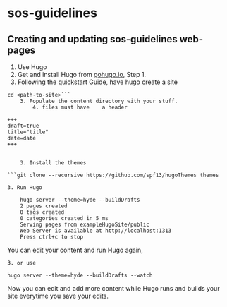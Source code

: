 sos-guidelines
==============

## Creating and updating sos-guidelines web-pages

1. Use Hugo 
  2. Get and install Hugo from
[gohugo.io](http://gohugo.io/overview/quickstart/), Step 1.   
  2. Following the quickstart Guide, have hugo create a site    
```hugo new site <path-to-site>    
cd <path-to-site>```
	3. Populate the content directory with your stuff.
		4. files must have    a header    
```
	+++ 
	draft=true
	title="title"
	date=date
	+++
```

	3. Install the themes

```git clone --recursive https://github.com/spf13/hugoThemes themes
```

	3. Run Hugo

```
	hugo server --theme=hyde --buildDrafts
	2 pages created
	0 tags created
	0 categories created in 5 ms
	Serving pages from exampleHugoSite/public
	Web Server is available at http://localhost:1313
	Press ctrl+c to stop
```

You can edit your content and run Hugo again, 

	3. or use 

```hugo server --theme=hyde --buildDrafts --watch```

Now you can edit and add more content while Hugo runs and builds
your site everytime you save your edits.


